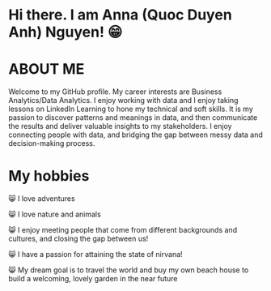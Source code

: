 # Hi there. I am Anna (Quoc Duyen Anh) Nguyen! 😁 

# ABOUT ME

Welcome to my GitHub profile. My career interests are Business Analytics/Data Analytics. I enjoy working with data and I enjoy taking lessons on LinkedIn Learning to hone my technical and soft skills. It is my passion to discover patterns and meanings in data, and then communicate the results and deliver valuable insights to my stakeholders. I enjoy connecting people with data, and bridging the gap between messy data and decision-making process. 

# My hobbies 

😸 I love adventures 

😸 I love nature and animals

😸 I enjoy meeting people that come from different backgrounds and cultures, and closing the gap between us! 

😸 I have a passion for attaining the state of nirvana! 

😸 My dream goal is to travel the world and buy my own beach house to build a welcoming, lovely garden in the near future 
